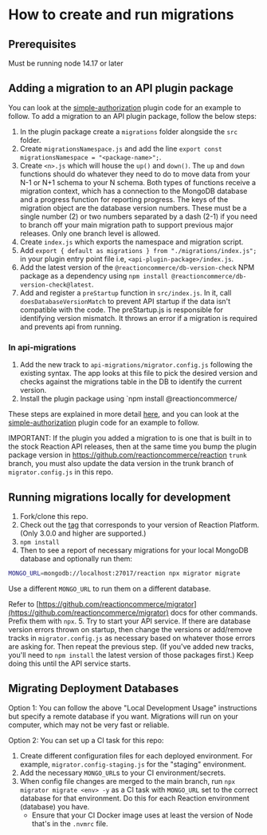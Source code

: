 # How to create and run migrations

## Prerequisites
Must be running node 14.17 or later

## Adding a migration to an API plugin package
You can look at the [simple-authorization](https://github.com/reactioncommerce/plugin-simple-authorization) plugin code for an example to follow.
To add a migration to an API plugin package, follow the below steps:

1. In the plugin package create a `migrations` folder alongside the `src` folder.
2. Create `migrationsNamespace.js` and add the line `export const migrationsNamespace = "<package-name>";`.
3. Create `<n>.js` which will house the `up()` and `down()`. The `up` and `down` functions should do whatever they need to do to move data from your N-1 or N+1 schema to your N schema. Both types of functions receive a migration context, which has a connection to the MongoDB database and a progress function for reporting progress. The keys of the migration object are the database version numbers. These must be a single number (2) or two numbers separated by a dash (2-1) if you need to branch off your main migration path to support previous major releases. Only one branch level is allowed.
4. Create `index.js` which exports the namespace and migration script.
5. Add `export { default as migrations } from "./migrations/index.js";` in your plugin entry point file i.e, `<api-plugin-package>/index.js`.
6. Add the latest version of the `@reactioncommerce/db-version-check` NPM package as a dependency using `npm install @reactioncommerce/db-version-check@latest`.
7. Add and register a `preStartup` function in `src/index.js`. In it, call `doesDatabaseVersionMatch` to prevent API startup if the data isn't compatible with the code. The preStartup.js is responsible for identifying version mismatch. It throws an error if a migration is required and prevents api from running.

### In api-migrations
1. Add the new track to `api-migrations/migrator.config.js` following the existing syntax. The app looks at this file to pick the desired version and checks against the migrations table in the DB to identify the current version.
2. Install the plugin package using `npm install @reactioncommerce/<api-plugin-package>

These steps are explained in more detail [here](https://github.com/reactioncommerce/migrator#how-to-publish-a-package-with-migrations), and you can look at the [simple-authorization](https://github.com/reactioncommerce/plugin-simple-authorization) plugin code for an example to follow.

IMPORTANT: If the plugin you added a migration to is one that is built in to the stock Reaction API releases, then at the same time you bump the plugin package version in https://github.com/reactioncommerce/reaction `trunk` branch, you must also update the data version in the trunk branch of `migrator.config.js` in this repo.

## Running migrations locally for development

1. Fork/clone this repo.
2. Check out the [tag](https://github.com/reactioncommerce/api-migrations/tags) that corresponds to your version of Reaction Platform. (Only 3.0.0 and higher are supported.)
3. `npm install`
4. Then to see a report of necessary migrations for your local MongoDB database and optionally run them:

```sh
MONGO_URL=mongodb://localhost:27017/reaction npx migrator migrate
```

Use a different `MONGO_URL` to run them on a different database.

Refer to [https://github.com/reactioncommerce/migrator](https://github.com/reactioncommerce/migrator) docs for other commands. Prefix them with `npx`.
5. Try to start your API service. If there are database version errors thrown on startup, then change the versions or add/remove tracks in `migrator.config.js` as necessary based on whatever those errors are asking for. Then repeat the previous step. (If you've added new tracks, you'll need to `npm install` the latest version of those packages first.) Keep doing this until the API service starts.

## Migrating Deployment Databases

Option 1: You can follow the above "Local Development Usage" instructions but specify a remote database if you want. Migrations will run on your computer, which may not be very fast or reliable.

Option 2: You can set up a CI task for this repo:

1. Create different configuration files for each deployed environment. For example, `migrator.config-staging.js` for the "staging" environment.
2. Add the necessary `MONGO_URL`s to your CI environment/secrets.
3. When config file changes are merged to the main branch, run `npx migrator migrate <env> -y` as a CI task with `MONGO_URL` set to the correct database for that environment. Do this for each Reaction environment (database) you have.
    - Ensure that your CI Docker image uses at least the version of Node that's in the `.nvmrc` file.
